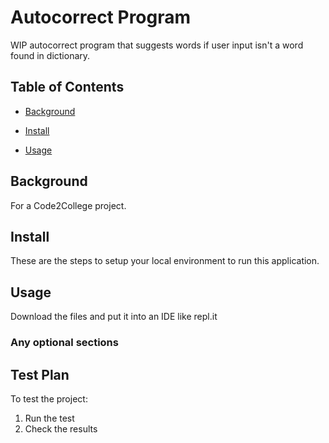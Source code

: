 # Autocorrect Program

WIP autocorrect program that suggests words if user input isn't a word found in dictionary.

## Table of Contents

- [Background](#background)

- [Install](#install)

- [Usage](#usage)

## Background

For a Code2College project.

## Install

These are the steps to setup your local environment to run this application.

## Usage

Download the files and put it into an IDE like repl.it

### Any optional sections

## Test Plan

To test the project:

1.  Run the test
2.  Check the results